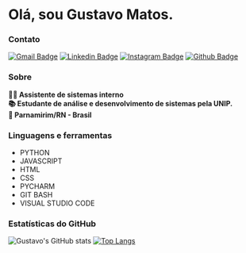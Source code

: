 # Olá, sou Gustavo Matos.

### Contato
  
[![Gmail Badge](https://img.shields.io/badge/Gmail-D14836?style=for-the-badge&logo=gmail&logoColor=white)](mailto:gustavomatos.rn@gmail.com)
[![Linkedin Badge](https://img.shields.io/badge/LinkedIn-0077B5?style=for-the-badge&logo=linkedin&logoColor=white)](https://www.linkedin.com/in/gmmatos/)
[![Instagram Badge](https://img.shields.io/badge/Instagram-E4405F?style=for-the-badge&logo=instagram&logoColor=white)](https://www.instagram.com/gustavommatos/) 
[![Github Badge](https://img.shields.io/badge/GitHub-100000?style=for-the-badge&logo=github&logoColor=white)](https://github.com/gustavommatos)

### Sobre
  
**👨‍💻 Assistente de sistemas interno**<br>
**📚 Estudante de análise e desenvolvimento de sistemas pela UNIP.**<br>
**📌 Parnamirim/RN - Brasil**<br>

### Linguagens e ferramentas
  
- PYTHON
- JAVASCRIPT
- HTML
- CSS
- PYCHARM
- GIT BASH
- VISUAL STUDIO CODE

### Estatísticas do GitHub

![Gustavo's GitHub stats](https://github-readme-stats.vercel.app/api?username=gustavommatos&show_icons=true&theme=onedark)
[![Top Langs](https://github-readme-stats.vercel.app/api/top-langs/?username=gustavommatos&layout=compact&theme=onedark)](https://github.com/gustavommatos/github-readme-stats)

